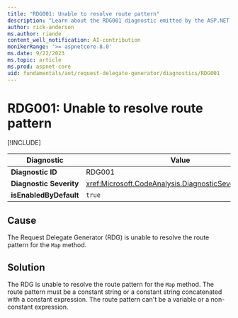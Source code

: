 ```yaml
---
title: "RDG001: Unable to resolve route pattern"
description: "Learn about the RDG001 diagnostic emitted by the ASP.NET Core Request Delegate Generator (RDG) for native AOT"
author: rick-anderson
ms.author: riande
content_well_notification: AI-contribution
monikerRange: '>= aspnetcore-8.0'
ms.date: 9/22/2023
ms.topic: article
ms.prod: aspnet-core
uid: fundamentals/aot/request-delegate-generator/diagnostics/RDG001
---
```

# RDG001: Unable to resolve route pattern

[!INCLUDE[](~/fundamentals/aot/includes/aot_preview.md)]

| Diagnostic| Value |
|-|-|
| **Diagnostic ID** |RDG001|
| **Diagnostic Severity** |<xref:Microsoft.CodeAnalysis.DiagnosticSeverity.Warning>|
| **isEnabledByDefault** |`true`|

## Cause

The Request Delegate Generator (RDG) is unable to resolve the route pattern for the `Map` method.

## Solution

The RDG is unable to resolve the route pattern for the `Map` method. The route pattern must be a constant string or a constant string concatenated with a constant expression. The route pattern can't be a variable or a non-constant expression.
